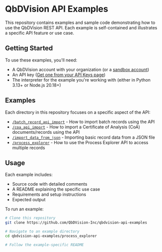 # QbDVision API Examples

This repository contains examples and sample code demonstrating how to use the
QbDVision REST API. Each example is self-contained and illustrates a specific
API feature or use case.

## Getting Started

To use these examples, you'll need:

- A QbDVision account with your organization (or a [sandbox account](https://sandbox.qbdvision.com/))
- An API key ([Get one from your API Keys page](https://sandbox.qbdvision.com/users/list.html?showAPIKeys=true))
- The interpreter for the example you're working with (either in Python 3.13+ or Node.js 20.18+)

## Examples

Each directory in this repository focuses on a specific aspect of the API:

- [`/batch_record_api_import`](/src/examples/batch_record_api_import) - How to import batch records using the API
- [`/coa_api_import`](/src/examples/coa_api_import) - How to import a Certificate of Analysis (CoA) documents/records using the API
- [`/import_data_from_json`](/src/examples/import_data_from_json) - Importing basic record data from a JSON file
- [`/process_explorer`](/src/examples/process_explorer) - How to use the Process Explorer API to access multiple records

## Usage

Each example includes:

- Source code with detailed comments
- A README explaining the specific use case
- Requirements and setup instructions
- Expected output

To run an example:

```bash
# Clone this repository
git clone https://github.com/QbDVision-Inc/qbdvision-api-examples

# Navigate to an example directory
cd qbdvision-api-examples/process_explorer 

# Follow the example-specific README
